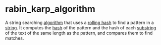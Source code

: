 # rabin_karp_algorithm

A string searching [algorithm](mathematics/algorithm) that uses a [rolling hash](computer_science/rolling_hash) to find a pattern in a [string](computer_science/string). It computes the [hash](mathematics/hash_function) of the pattern and the hash of each [substring](computer_science/substring) of the text of the same length as the pattern, and compares them to find matches.